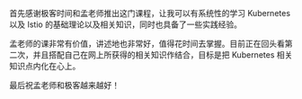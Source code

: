 首先感谢极客时间和孟老师推出这门课程，让我可以有系统性的学习 Kubernetes 以及 Istio 的基础理论以及相关知识，同时也具备了一些实践经验。

孟老师的课非常有价值，讲述地也非常好，值得花时间去掌握。目前正在回头看第二次，并且搭配自己在网上所获得的相关知识作结合，目标是把 Kubernetes 相关知识点内化在心上。

最后祝孟老师和极客越来越好！
